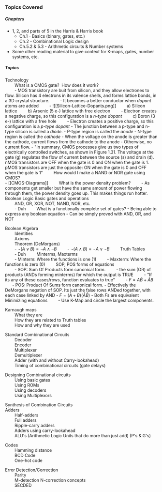 ### Topics Covered
##### Chapters
- 1, 2, and parts of 5 in the Harris & Harris book
	- Ch.1 - Basics (binary, gates, etc.)
	- Ch.2 - Combinational Logic design
	- Ch.5.2 & 5.3 - Arithmetic circuits & Number systems 
- Some other reading material to give context for K-maps, gates, number systems, etc.

##### Topics
Technology  
        What is a CMOS gate?  How does it work?  
	        - MOS transistory are buit from silicon, and they allow electrones  to flow. Silicon has 4 electrons in its valence shells, and forms lattice bonds, in a 3D crystal structure.
	        - It becomes a better conductor when *dopant* atoms are added
	        - ![[Silicon-Lattice-Dopants.png]]
		        a) Silicon lattice
		        b) Arsenic (5 e-) lattice with free electron
			        - Electron creates a negative charge, so this configuration is a *n-type dopant*
		        c) Boron (3 e-) lattice with a free hole
			        - Electron creates a positive charge, so this configuration is a *p-type dopant*
		- The junction between a p-type and n-type silicon is called a *diode*.
			- P-type region is called the *anode*
			- N-type region is called the *cathode*
			- When the voltage on the anode is greater than the cathode, current flows from the cathode to the anode
			- Otherwise, no current flow.
		- "In summary, CMOS processes give us two types of electrically controlled switches, as shown in Figure 1.31. The voltage at the gate (g) regulates the flow of current between the source (s) and drain (d). nMOS transistors are OFF when the gate is 0 and ON when the gate is 1. pMOS transistors are just the opposite: ON when the gate is 0 and OFF when the gate is 1"
        How would I make a NAND or NOR gate using CMOS?  
			- [[CMOS-Diagrams]]
        What is the power density problem?
	        - As components get smaller but have the same amount of power flowing through them, the power density goes up. This makes things run hotter.
	          
Boolean Logic Basic gates and operations  
        AND, OR, XOR, NOT, NAND, NOR, etc.  
	        - Duh
        What is a functionally complete set of gates?
		-  Being able to express any boolean equation
		- Can be simply proved with AND, OR, and NOT

Boolean Algebra  
        Identities  
        Axioms  
        Theorem (DeMorgans)  
	        - $\lnot(A \lor B) = \lnot A \land \lnot B$
	        - $\lnot(A \land B) = \lnot A \lor \lnot B$
        Truth Tables  
	        - Duh
        Minterms, Maxterms  
	        - Minterm: Where the functions is one (1)
	        - Maxterm: Where the functions is zero (0)
        SOP, POS forms of equations  
	        - SOP: Sum Of Products form canonical form. 
		        -  the sum (OR) of products (ANDs forming minterms) for which the output is TRUE
		        - "If its any of these cases/rows, function evaluates to true"
		        - $F = A\bar{B} + \bar{A}B$
	        - POS: Product Of Sums form canonical form. 
			- Effectively the DeMorgans negation of SOP. Its just the false rows ANDed together, with each case linked by AND
			- $F=(A+B)(\bar{A}\bar{B})$
		- Both $F$s are equivalent
        Minimizing equations
	        - Use K-Map and circle the largest components.

Karnaugh maps  
        What they are  
        How they are related to Truth tables  
        How and why they are used

Standard Combinational Circuits  
        Decoder  
        Encoder  
        Multiplexer  
        Demultiplexer  
        Adder (with and without Carry-lookahead)  
        Timing of combinational circuits (gate delays)

Designing Combinational circuits  
        Using basic gates  
        Using ROMs  
        Using decoders  
        Using Multiplexors

Synthesis of Combination Circuits  
Adders  
        Half-adders  
        Full adders  
        Ripple-carry adders  
        Adders using carry-lookahead  
        ALU's (Arithmetic Logic Units that do more than just add) (P's & G's)

Codes  
        Hamming distance  
        BCD Code  
        One-hot code

Error Detection/Correction  
        Parity  
        M-detection N-correction concepts  
        SECDED